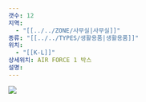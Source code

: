 ```yaml
---
갯수: 12
지역:
  - "[[../../ZONE/사무실|사무실]]"
종류: "[[../../TYPES/생활용품|생활용품]]"
위치:
  - "[[K-L]]"
상세위치: AIR FORCE 1 박스
설명:
---
```

![](http://192.168.50.22/images/240821_IMG_0008.jpg)
